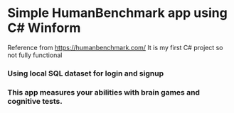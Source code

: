 # Simple HumanBenchmark app using C# Winform
Reference from https://humanbenchmark.com/
It is my first C# project so not fully functional
### Using local SQL dataset for login and signup
### This app measures your abilities with brain games and cognitive tests.
